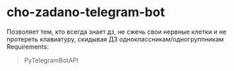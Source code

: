 # cho-zadano-telegram-bot
Позволяет тем, кто всегда знает дз, не сжечь свои нервные клетки и не протереть клавиатуру, скидывая ДЗ одноклассникам/одногруппникам
Requirements:
>PyTelegramBotAPI
